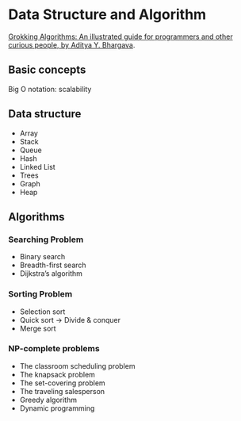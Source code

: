# Data Structure and Algorithm

<!-- Summarising basics of data structure and algorithm, based on the book, -->
[Grokking Algorithms: An illustrated guide for programmers and other curious people, by Aditya Y. Bhargava](https://www.oreilly.com/library/view/grokking-algorithms-an/9781617292231/).


## Basic concepts
Big O notation: scalability
<!-- Memory/Addressing:  -->
<!-- Reading/Insertion/Deletion -->

## Data structure
<!-- Different forms of restrictions -->
* Array
* Stack
* Queue
* Hash
* Linked List
* Trees
* Graph
* Heap

## Algorithms

### Searching Problem
* Binary search
* Breadth-first search
* Dijkstra’s algorithm

### Sorting Problem
* Selection sort
* Quick sort -> Divide & conquer
* Merge sort

<!-- ### Box Problem
* Recursion -->

### NP-complete problems
* The classroom scheduling problem
* The knapsack problem
* The set-covering problem
* The traveling salesperson
* Greedy algorithm
* Dynamic programming

<!-- ### Classification Problem:
k-nearest neighbors -->
